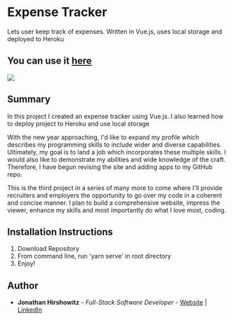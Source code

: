 # Expense Tracker

Lets user keep track of expenses. Written in Vue.js, uses local storage and deployed to Heroku

## You can use it [here](http://yw-expense-tracker.herokuapp.com/)

<image src="assets/expense_tracker_snapshot.bmp">

## Summary

In this project I created an expense tracker using Vue.js. I also learned how to deploy project to Heroku and use local storage

With the new year approaching, I'd like to expand my profile which describes my programming skills to include wider and diverse capabilities. Ultimately, my goal is to land a job which incorporates these multiple skills. I would also like to demonstrate my abilities and wide knowledge of the craft. 
Therefore, I have begun revising the site and adding apps to my GitHub repo. 

This is the third project in a series of many more to come where I'll provide recruiters and employers the opportunity to go over my code in a coherent and concise manner. I plan to build a comprehensive website, impress the viewer, enhance my skills and most importantly do what I love most, coding. 

##  Installation Instructions

1. Download Repository
2. From command line, run 'yarn serve' in root directory
3. Enjoy!

## Author

* **Jonathan Hirshowitz** - *Full-Stack Software Developer* - [Website](https://jonathan-hirshowitz-portfolio.firebaseapp.com/) | [LinkedIn](https://www.linkedin.com/in/jonathan-hirshowitz/)